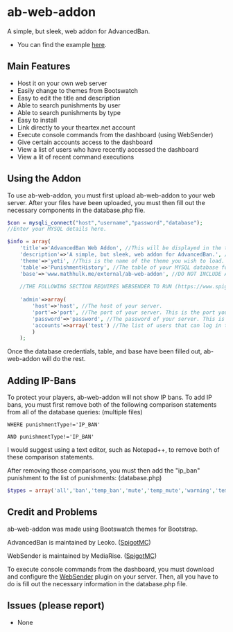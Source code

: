 # ab-web-addon
A simple, but sleek, web addon for AdvancedBan.
- You can find the example [here](https://mathhulk.me/external/ab-web-addon).

## Main Features
- Host it on your own web server
- Easily change to themes from Bootswatch
- Easy to edit the title and description
- Able to search punishments by user
- Able to search punishments by type
- Easy to install
- Link directly to your theartex.net account
- Execute console commands from the dashboard (using WebSender)
- Give certain accounts access to the dashboard
- View a list of users who have recently accessed the dashboard
- View a lit of recent command executions

## Using the Addon
To use ab-web-addon, you must first upload ab-web-addon to your web server.
After your files have been uploaded, you must then fill out the necessary components in the database.php file.
```php
$con = mysqli_connect("host","username","password","database");
//Enter your MYSQL details here.

$info = array(
	'title'=>'AdvancedBan Web Addon', //This will be displayed in the title, main jumbotron, and navigation bar.
	'description'=>'A simple, but sleek, web addon for AdvancedBan.', //This will be displayed under the title on all pages.
	'theme'=>'yeti', //This is the name of the theme you wish to load. You can find a list of compatible themes at http://bootswatch.com/.
	'table'=>'PunishmentHistory', //The table of your MYSQL database for which punishments are saved.
	'base'=>'www.mathhulk.me/external/ab-web-addon', //DO NOT INCLUDE A TRAILING SLASH. The URL at which ab-web-addon is located. 
	
	//THE FOLLOWING SECTION REQUIRES WEBSENDER TO RUN (https://www.spigotmc.org/resources/websender-send-command-with-php-bungee-and-bukkit-support.33909/)
	
	'admin'=>array(
		'host'=>'host', //The host of your server.
		'port'=>'port', //The port of your server. This is the port you set in the WebSender configuration file.
		'password'=>'password', //The password of your server. This is the password you set in the WebSender configuration file.
		'accounts'=>array('test') //The list of users that can log in to the dashboard. These must be active accounts from https://theartex.net.
		)
	);
```
Once the database credentials, table, and base have been filled out, ab-web-addon will do the rest.

## Adding IP-Bans
To protect your players, ab-web-addon will not show IP bans. To add IP bans, you must first remove both of the following comparison statements from all of the database queries: (multiple files)
```
WHERE punishmentType!='IP_BAN'

AND punishmentType!='IP_BAN'
```
I would suggest using a text editor, such as Notepad++, to remove both of these comparison statements.

After removing those comparisons, you must then add the "ip_ban" punishment to the list of punishments: (database.php)
```php
$types = array('all','ban','temp_ban','mute','temp_mute','warning','temp_warning','kick','ip_ban');
```

## Credit and Problems
ab-web-addon was made using Bootswatch themes for Bootstrap.

AdvancedBan is maintained by Leoko. ([SpigotMC](https://www.spigotmc.org/resources/advancedban.8695/))

WebSender is maintained by MediaRise. ([SpigotMC](https://www.spigotmc.org/resources/websender-send-command-with-php-bungee-and-bukkit-support.33909/))

To execute console commands from the dashboard, you must download and configure the [WebSender](https://www.spigotmc.org/resources/websender-send-command-with-php-bungee-and-bukkit-support.33909/) plugin on your server. Then, all you have to do is fill out the necessary information in the database.php file.

## Issues (please report)
- None

